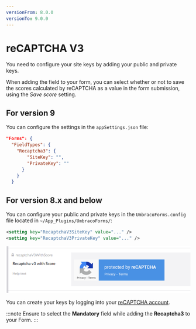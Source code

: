 ```yaml
---
versionFrom: 8.0.0
versionTo: 9.0.0
---
```


# reCAPTCHA V3

You need to configure your site keys by adding your public and private keys.

When adding the field to your form, you can select whether or not to save the scores calculated by reCAPTCHA as a value in the form submission, using the _Save score_ setting.

## For version 9

You can configure the settings in the `appSettings.json` file:

```json
"Forms": {
  "FieldTypes": {
    "Recaptcha3": {
        "SiteKey": "",
        "PrivateKey": ""
      }
    }
  }
```

## For version 8.x and below

You can configure your public and private keys in the `UmbracoForms.config` file located in `~/App_Plugins/UmbracoForms/`:

```xml
<setting key="RecaptchaV3SiteKey" value="..." />
<setting key="RecaptchaV3PrivateKey" value="..." />
```

![reCAPTCHA v2](images/recaptcha3-v9.png)

You can create your keys by logging into your [reCAPTCHA account](https://www.google.com/recaptcha/).

:::note
Ensure to select the **Mandatory** field while adding the **Recaptcha3** to your Form.
:::
